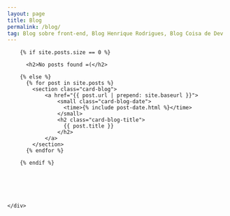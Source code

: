 ```yaml
---
layout: page
title: Blog
permalink: /blog/
tag: Blog sobre front-end, Blog Henrique Rodrigues, Blog Coisa de Dev
---
```


<!--<div class="page-banner {{ page.title }}">
	<h1>{{ page.title }}</h1>
</div>-->

<div class="page-content blog-content">
 	<div class="page-center">

 		{% if site.posts.size == 0 %}

		  <h2>No posts found =(</h2>

		{% else %}
		  {% for post in site.posts %}
		    <section class="card-blog">
		    	<a href="{{ post.url | prepend: site.baseurl }}">
			        <small class="card-blog-date">
			          <time>{% include post-date.html %}</time>
			        </small>
			        <h2 class="card-blog-title">
			          {{ post.title }}
			        </h2>
		        </a>
		    </section>
		  {% endfor %}

		{% endif %}




		

	</div>
</div>
